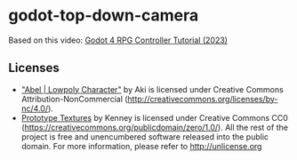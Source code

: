 # godot-top-down-camera

Based on this video: [Godot 4 RPG Controller Tutorial (2023)](https://www.youtube.com/watch?v=0T-FMkSru64)

## Licenses
 - ["Abel | Lowpoly Character"](https://skfb.ly/6UoAI) by Aki is licensed under Creative Commons Attribution-NonCommercial (http://creativecommons.org/licenses/by-nc/4.0/).
 - [Prototype Textures](https://www.kenney.nl/assets/prototype-textures) by Kenney is licensed under Creative Commons CC0 (https://creativecommons.org/publicdomain/zero/1.0/).
All the rest of the project is free and unencumbered software released into the public domain. For more information, please refer to http://unlicense.org
